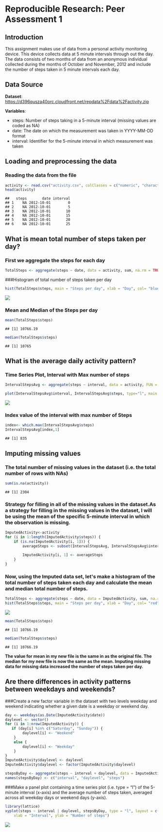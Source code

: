 # Reproducible Research: Peer Assessment 1
## Introduction
This assignment makes use of data from a personal activity monitoring device. This device collects data at 5 minute intervals through out the day. The data consists of two months of data from an anonymous individual collected during the months of October and November, 2012 and include the number of steps taken in 5 minute intervals each day.

## Data Source

**Dataset**:  https://d396qusza40orc.cloudfront.net/repdata%2Fdata%2Factivity.zip

**Variables**: 

* steps: Number of steps taking in a 5-minute interval (missing values are coded as NA)
* date: The date on which the measurement was taken in YYYY-MM-DD format
* interval: Identifier for the 5-minute interval in which measurement was taken



## Loading and preprocessing the data

### Reading the data from the file


```r
activity <- read.csv("activity.csv", colClasses = c("numeric", "character", "numeric"))
head(activity)
```

```
##   steps       date interval
## 1    NA 2012-10-01        0
## 2    NA 2012-10-01        5
## 3    NA 2012-10-01       10
## 4    NA 2012-10-01       15
## 5    NA 2012-10-01       20
## 6    NA 2012-10-01       25
```
## What is mean total number of steps taken per day?

### First we aggregate the steps for each day

```r
TotalSteps <- aggregate(steps ~ date, data = activity, sum, na.rm = TRUE)
```

###Histogram of total number of steps taken per day

```r
hist(TotalSteps$steps, main = "Steps per day", xlab = "Day", col= "blue")
```

![](PA1_template_files/figure-html/unnamed-chunk-3-1.png) 

### Mean and Median of the Steps per day

```r
mean(TotalSteps$steps)
```

```
## [1] 10766.19
```

```r
median(TotalSteps$steps)
```

```
## [1] 10765
```


## What is the average daily activity pattern?

### Time Series Plot, Interval with Max number of steps


```r
IntervalStepsAvg <- aggregate(steps ~ interval, data = activity, FUN = function(x) {mean(x, na.rm = TRUE)})

plot(IntervalStepsAvg$interval, IntervalStepsAvg$steps, type="l", main = "Time Series Plot", xlab="5-minute Intervals", ylab="Average Steps")
```

![](PA1_template_files/figure-html/unnamed-chunk-5-1.png) 


### Index value of the interval with max number of Steps


```r
index<- which.max(IntervalStepsAvg$steps)
IntervalStepsAvg[index,1]
```

```
## [1] 835
```



## Imputing missing values
### The total number of missing values in the dataset (i.e. the total number of rows with NAs)

```r
sum(is.na(activity))
```

```
## [1] 2304
```

### Strategy for filling in all of the missing values in the dataset.As a strategy for filling in the missing values in the dataset, I will be using the mean of the specific 5-minute interval in which the observation is missing.

```r
ImputedActivity<-activity
for (i in 1:length(ImputedActivity$steps)) {
    if (is.na(ImputedActivity[i, 1])) {
        averageSteps <- subset(IntervalStepsAvg, IntervalStepsAvg$interval == as.numeric(ImputedActivity[i,3]))$steps
        
        ImputedActivity[i, 1] <- averageSteps
    } 
}
```

### Now, using the Imputed data set, let's make a histogram of the total number of steps taken each day and calculate the mean and median total number of steps.


```r
TotalSteps <- aggregate(steps ~ date, data = ImputedActivity, sum, na.rm = TRUE)
hist(TotalSteps$steps, main = "Steps per day", xlab = "Day", col= "red")
```

![](PA1_template_files/figure-html/unnamed-chunk-9-1.png) 

```r
mean(TotalSteps$steps)
```

```
## [1] 10766.19
```

```r
median(TotalSteps$steps)
```

```
## [1] 10766.19
```

**The value for mean in my new file is the same in as the original file. The median for my new file is now the same as the mean. Imputing missing data for missing data increased the number of steps taken per day.**

## Are there differences in activity patterns between weekdays and weekends?

###Create a new factor variable in the dataset with two levels weekday and weekend indicating whether a given date is a weekday or weekend day.


```r
day <- weekdays(as.Date(ImputedActivity$date))
daylevel <- vector()
for (i in 1:nrow(ImputedActivity)) {
   if (day[i] %in% c("Saturday", "Sunday")) {
        daylevel[i] <- "Weekend"
    } 
    else {
        daylevel[i] <- "Weekday"
    }
}
ImputedActivity$daylevel <- daylevel
ImputedActivity$daylevel <- factor(ImputedActivity$daylevel)

stepsByDay <- aggregate(steps ~ interval + daylevel, data = ImputedActivity, mean)
names(stepsByDay) <- c("interval", "daylevel", "steps")
```

###Make a panel plot containing a time series plot (i.e. type = “l”) of the 5-minute interval (x-axis) and the average number of steps taken, averaged across all weekday days or weekend days (y-axis). 


```r
library(lattice)
xyplot(steps ~ interval | daylevel, stepsByDay, type = "l", layout = c(1, 2), 
    xlab = "Interval", ylab = "Number of steps")
```

![](PA1_template_files/figure-html/unnamed-chunk-11-1.png) 

